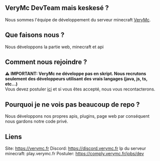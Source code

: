 ## **VeryMc DevTeam mais keskesé ?**

Nous sommes l'équipe de développement du serveur minecraft [VeryMc](https://discord.verymc.fr).

## **Que faisons nous ?**

Nous développons la partie web, minecraft et api

## **Comment nous rejoindre ?**

⚠️ **IMPORTANT: VeryMc ne développe pas en skript. Nous recrutons seulement des développeurs utilisant des vrais langages (java, js, ts, etc...)** <br>
Vous devez postuler [ici](https://comply.verymc.fr/jobs/dev) et si vous êtes accepté, nous vous recontacterons.

## Pourquoi je ne vois pas beaucoup de repo ?

Nous développons nos propres apis, plugins, page web par conséquent nous gardons notre code privé.

## Liens

Site: https://verymc.fr
Discord: https://discord.verymc.fr
Ip du serveur minecraft: play.verymc.fr
Postuler: https://comply.verymc.fr/jobs/dev
